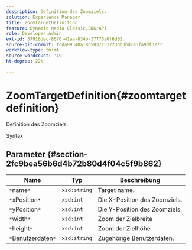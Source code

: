```yaml
---
description: Definition des Zoomziels.
solution: Experience Manager
title: ZoomTargetDefinition
feature: Dynamic Media Classic,SDK/API
role: Developer,Admin
exl-id: 57916dec-8676-41aa-834b-37775a0f6d02
source-git-commit: fcda99340a18d5037157723bb3bdca5fa9df3277
workflow-type: tm+mt
source-wordcount: '49'
ht-degree: 22%

---
```


# ZoomTargetDefinition{#zoomtargetdefinition}

Definition des Zoomziels.

Syntax

## Parameter {#section-2fc9bea56b6d4b72b80d4f04c5f9b862}

| Name | Typ | Beschreibung |
|---|---|---|
| `*`name`*` | `xsd:string` | Target name. |
| `*`xPosition`*` | `xsd:int` | Die X-Position des Zoomziels. |
| `*`yPosition`*` | `xsd:int` | Die Y-Position des Zoomziels. |
| `*`width`*` | `xsd:int` | Zoom der Zielbreite |
| `*`height`*` | `xsd:int` | Zoom der Zielhöhe |
| `*`Benutzerdaten`*` | `xsd:string` | Zugehörige Benutzerdaten. |
